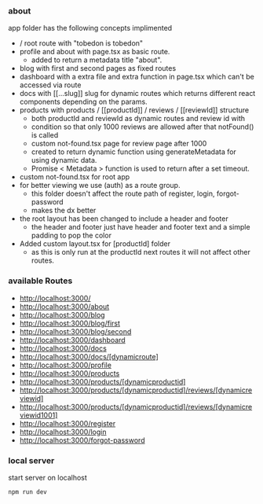 ### about 

app folder has the following concepts implimented
- / root route with "tobedon is tobedon" 
- profile and about with page.tsx as basic route.
    - added to return a metadata title "about".
- blog with first and second pages as fixed routes 
- dashboard with a extra file and extra function in page.tsx which can't be accessed via route
- docs with [[...slug]] slug for dynamic routes which returns different
  react components depending on the params.
- products with products / [[productId]] / reviews / [[reviewId]] structure 
    - both productId and reviewId as dynamic routes and review id with 
    - condition so that only 1000 reviews are allowed after that notFound() is called
    - custom not-found.tsx page for review page  after 1000 
    - created to return dynamic function using generateMetadata for using dynamic data.
    - Promise \< Metadata \> function is used to return after a set timeout. 
- custom not-found.tsx for root app  
- for better viewing we use (auth) as a route group. 
    - this folder doesn't affect the route path of register, login, forgot-password
    - makes the dx better 
- the root layout has been changed to include a header and footer 
    - the header and footer just have header and footer text and a simple padding to pop the color
- Added custom layout.tsx for [productId] folder 
    - as this is only run at the productId next routes it will not affect other routes. 
### available Routes 
*    [http://localhost:3000/](http://localhost:3000/)
*    [http://localhost:3000/about](http://localhost:3000/about)
*    [http://localhost:3000/blog](http://localhost:3000/blog)
*    [http://localhost:3000/blog/first](http://localhost:3000/blog/first)
*    [http://localhost:3000/blog/second](http://localhost:3000/blog/second)
*    [http://localhost:3000/dashboard](http://localhost:3000/dashboard)
*    [http://localhost:3000/docs](http://localhost:3000/docs)
*    [http://localhost:3000/docs/[dynamicroute]](http://localhost:3000/docs/[dynamicroute])
*    [http://localhost:3000/profile](http://localhost:3000/profile)
*    [http://localhost:3000/products](http://localhost:3000/products)
*    [http://localhost:3000/products/[dynamicproductid]](http://localhost:3000/products/[dynamicproductid])
*    [http://localhost:3000/products/[dynamicproductid]/reviews/[dynamicreviewid]](http://localhost:3000/products/[dynamicproductid]/reviews/[dynamicreviewid])
*    [http://localhost:3000/products/[dynamicproductid]/reviews/[dynamicreviewid1001]](http://localhost:3000/products/[dynamicproductid]/reviews/[dynamicreviewid1001])
*    [http://localhost:3000/register](http://localhost:3000/register)
*    [http://localhost:3000/login](http://localhost:3000/login)
*    [http://localhost:3000/forgot-password](http://localhost:3000/forgot-password)


### local server 
start server on localhost 
```bash
npm run dev
```
